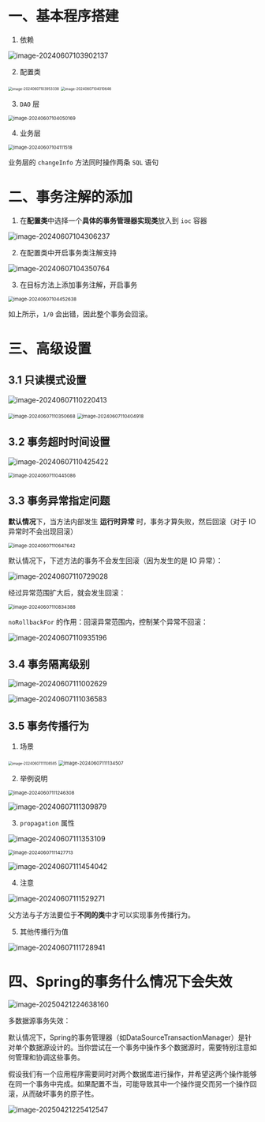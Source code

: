# 一、基本程序搭建

1. 依赖

![image-20240607103902137](3.基于注解的声明式事务.assets/image-20240607103902137.png)

2. 配置类

<img src="3.基于注解的声明式事务.assets/image-20240607103953338.png" alt="image-20240607103953338" style="zoom:50%;" />

<img src="3.基于注解的声明式事务.assets/image-20240607104010646.png" alt="image-20240607104010646" style="zoom:50%;" />

3. `DAO` 层

<img src="3.基于注解的声明式事务.assets/image-20240607104050169.png" alt="image-20240607104050169" style="zoom:67%;" />

4. 业务层

<img src="3.基于注解的声明式事务.assets/image-20240607104111518.png" alt="image-20240607104111518" style="zoom:67%;" />

业务层的 `changeInfo` 方法同时操作两条 `SQL` 语句

# 二、事务注解的添加

1. 在**配置类**中选择一个**具体的事务管理器实现类**放入到 `ioc` 容器

![image-20240607104306237](3.基于注解的声明式事务.assets/image-20240607104306237.png)

2. 在配置类中开启事务类注解支持

![image-20240607104350764](3.基于注解的声明式事务.assets/image-20240607104350764.png)

3. 在目标方法上添加事务注解，开启事务

<img src="3.基于注解的声明式事务.assets/image-20240607104452638.png" alt="image-20240607104452638" style="zoom:67%;" />

如上所示，`1/0` 会出错，因此整个事务会回滚。

# 三、高级设置

## 3.1 只读模式设置

![image-20240607110220413](3.基于注解的声明式事务.assets/image-20240607110220413.png)

<img src="3.基于注解的声明式事务.assets/image-20240607110350668.png" alt="image-20240607110350668" style="zoom: 67%;" />

<img src="3.基于注解的声明式事务.assets/image-20240607110404918.png" alt="image-20240607110404918" style="zoom:67%;" />





## 3.2 事务超时时间设置

![image-20240607110425422](3.基于注解的声明式事务.assets/image-20240607110425422.png)

<img src="3.基于注解的声明式事务.assets/image-20240607110445086.png" alt="image-20240607110445086" style="zoom:67%;" />

## 3.3 事务异常指定问题

**默认情况**下，当方法内部发生 **运行时异常** 时，事务才算失败，然后回滚（对于 IO 异常时不会出现回滚）

<img src="3.基于注解的声明式事务.assets/image-20240607110647642.png" alt="image-20240607110647642" style="zoom:67%;" />

默认情况下，下述方法的事务不会发生回滚（因为发生的是 IO 异常）：

![image-20240607110729028](3.基于注解的声明式事务.assets/image-20240607110729028.png)

经过异常范围扩大后，就会发生回滚：

<img src="3.基于注解的声明式事务.assets/image-20240607110834388.png" alt="image-20240607110834388" style="zoom:67%;" />

`noRollbackFor` 的作用：回滚异常范围内，控制某个异常不回滚：

![image-20240607110935196](3.基于注解的声明式事务.assets/image-20240607110935196.png)

## 3.4 事务隔离级别

![image-20240607111002629](3.基于注解的声明式事务.assets/image-20240607111002629.png)

![image-20240607111036583](3.基于注解的声明式事务.assets/image-20240607111036583.png)

## 3.5 事务传播行为

1. 场景

<img src="3.基于注解的声明式事务.assets/image-20240607111108585.png" alt="image-20240607111108585" style="zoom: 50%;" />

<img src="3.基于注解的声明式事务.assets/image-20240607111134507.png" alt="image-20240607111134507" style="zoom:67%;" />

2. 举例说明

<img src="3.基于注解的声明式事务.assets/image-20240607111246308.png" alt="image-20240607111246308" style="zoom:67%;" />

![image-20240607111309879](3.基于注解的声明式事务.assets/image-20240607111309879.png)

3. `propagation` 属性

![image-20240607111353109](3.基于注解的声明式事务.assets/image-20240607111353109.png)

<img src="3.基于注解的声明式事务.assets/image-20240607111427713.png" alt="image-20240607111427713" style="zoom:67%;" />

![image-20240607111454042](3.基于注解的声明式事务.assets/image-20240607111454042.png)

4. 注意

![image-20240607111529271](3.基于注解的声明式事务.assets/image-20240607111529271.png)

父方法与子方法要位于**不同的类**中才可以实现事务传播行为。

5. 其他传播行为值

![image-20240607111728941](3.基于注解的声明式事务.assets/image-20240607111728941.png)

# 四、Spring的事务什么情况下会失效

![image-20250421224638160](3.基于注解的声明式事务.assets/image-20250421224638160.png)

多数据源事务失效：

默认情况下，Spring的事务管理器（如DataSourceTransactionManager）是针对单个数据源设计的。当你尝试在一个事务中操作多个数据源时，需要特别注意如何管理和协调这些事务。

假设我们有一个应用程序需要同时对两个数据库进行操作，并希望这两个操作能够在同一个事务中完成。如果配置不当，可能导致其中一个操作提交而另一个操作回滚，从而破坏事务的原子性。

![image-20250421225412547](3.基于注解的声明式事务.assets/image-20250421225412547.png)